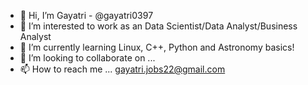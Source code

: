 - 👋 Hi, I’m Gayatri - @gayatri0397
- 👀 I’m interested to work as an Data Scientist/Data Analyst/Business Analyst
- 🌱 I’m currently learning Linux, C++, Python and Astronomy basics! 
- 💞️ I’m looking to collaborate on ...
- 📫 How to reach me ... gayatri.jobs22@gmail.com

<!---
gayatri0397/gayatri0397 is a ✨ special ✨ repository because its `README.md` (this file) appears on your GitHub profile.
You can click the Preview link to take a look at your changes.
--->
